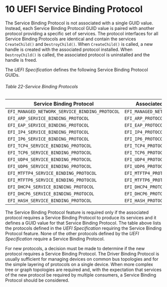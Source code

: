 <!--- @file
  10 UEFI Service Binding Protocol

  Copyright (c) 2012-2018, Intel Corporation. All rights reserved.<BR>

  Redistribution and use in source (original document form) and 'compiled'
  forms (converted to PDF, epub, HTML and other formats) with or without
  modification, are permitted provided that the following conditions are met:

  1) Redistributions of source code (original document form) must retain the
     above copyright notice, this list of conditions and the following
     disclaimer as the first lines of this file unmodified.

  2) Redistributions in compiled form (transformed to other DTDs, converted to
     PDF, epub, HTML and other formats) must reproduce the above copyright
     notice, this list of conditions and the following disclaimer in the
     documentation and/or other materials provided with the distribution.

  THIS DOCUMENTATION IS PROVIDED BY TIANOCORE PROJECT "AS IS" AND ANY EXPRESS OR
  IMPLIED WARRANTIES, INCLUDING, BUT NOT LIMITED TO, THE IMPLIED WARRANTIES OF
  MERCHANTABILITY AND FITNESS FOR A PARTICULAR PURPOSE ARE DISCLAIMED. IN NO
  EVENT SHALL TIANOCORE PROJECT  BE LIABLE FOR ANY DIRECT, INDIRECT, INCIDENTAL,
  SPECIAL, EXEMPLARY, OR CONSEQUENTIAL DAMAGES (INCLUDING, BUT NOT LIMITED TO,
  PROCUREMENT OF SUBSTITUTE GOODS OR SERVICES; LOSS OF USE, DATA, OR PROFITS;
  OR BUSINESS INTERRUPTION) HOWEVER CAUSED AND ON ANY THEORY OF LIABILITY,
  WHETHER IN CONTRACT, STRICT LIABILITY, OR TORT (INCLUDING NEGLIGENCE OR
  OTHERWISE) ARISING IN ANY WAY OUT OF THE USE OF THIS DOCUMENTATION, EVEN IF
  ADVISED OF THE POSSIBILITY OF SUCH DAMAGE.

-->

# 10 UEFI Service Binding Protocol

The Service Binding Protocol is not associated with a single GUID value.
Instead, each Service Binding Protocol GUID value is paired with another
protocol providing a specific set of services. The protocol interfaces for all
Service Binding Protocols are identical and contain the services
`CreateChild()` and `DestroyChild()`. When `CreateChild()` is called, a new
handle is created with the associated protocol installed. When `DestroyChild()` is called, the associated protocol is uninstalled and the handle is freed.

The _UEFI Specification_ defines the following Service Binding Protocol GUIDs.

###### Table 22-Service Binding Protocols

| **Service Binding Protocol**                   | **Associated Protocol**        |
| ---------------------------------------------- | ------------------------------ |
| `EFI_MANAGED_NETWORK_SERVICE_BINDING_PROTOCOL` | `EFI_MANAGED_NETWORK_PROTOCOL` |
| `EFI_ARP_SERVICE_BINDING_PROTOCOL`             | `EFI_ARP_PROTOCOL`             |
| `EFI_EAP_SERVICE_BINDING_PROTOCOL`             | `EFI_EAP_PROTOCOL`             |
| `EFI_IP4_SERVICE_BINDING_PROTOCOL`             | `EFI_IP4_PROTOCOL`             |
| `EFI_IP6_SERVICE_BINDING_PROTOCOL`             | `EFI_IP6_PROTOCOL`             |
| `EFI_TCP4_SERVICE_BINDING_PROTOCOL`            | `EFI_TCP4_PROTOCOL`            |
| `EFI_TCP6_SERVICE_BINDING_PROTOCOL`            | `EFI_TCP6_PROTOCOL`            |
| `EFI_UDP4_SERVICE_BINDING_PROTOCOL`            | `EFI_UDP4_PROTOCOL`            |
| `EFI_UDP6_SERVICE_BINDING_PROTOCOL`            | `EFI_UDP6_PROTOCOL`            |
| `EFI_MTFTP4_SERVICE_BINDING_PROTOCOL`          | `EFI_MTFTP4_PROTOCOL`          |
| `EFI_MTFTP6_SERVICE_BINDING_PROTOCOL`          | `EFI_MTFTP6_PROTOCOL`          |
| `EFI_DHCP4_SERVICE_BINDING_PROTOCOL`           | `EFI_DHCP4_PROTOCOL`           |
| `EFI_DHCP6_SERVICE_BINDING_PROTOCOL`           | `EFI_DHCP6_PROTOCOL`           |
| `EFI_HASH_SERVICE_BINDING_PROTOCOL`            | `EFI_HASH_PROTOCOL`            |

The Service Binding Protocol feature is required only if the associated
protocol requires a Service Binding Protocol to produce its services and it
defines a GUID value for that Service Binding Protocol. The table above lists
the protocols defined in the _UEFI Specification_ requiring the Service Binding
Protocol feature. None of the other protocols defined by the _UEFI
Specification_ require a Service Binding Protocol.

For new protocols, a decision must be made to determine if the new protocol
requires a Service Binding Protocol. The Driver Binding Protocol is usually
sufficient for managing devices on common bus topologies and for the simple
layering of protocols on a single device. When more complex tree or graph
topologies are required and, with the expectation that services of the new
protocol be required by multiple consumers, a Service Binding Protocol should
be considered.
